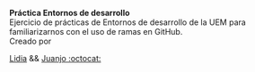 **Práctica Entornos de desarrollo** <br>
Ejercicio de prácticas de Entornos de desarrollo de la UEM para familiarizarnos con el uso de ramas en GitHub.
<br>
Creado por 

[Lidia](https://github.com/ArandaLidia) && [Juanjo :octocat: ](https://github.com/JuanjoAJ)
